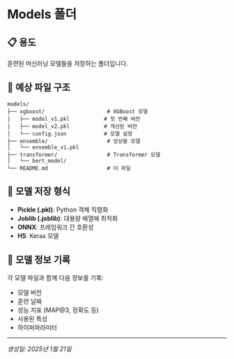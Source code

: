 # Models 폴더

## 📋 용도
훈련된 머신러닝 모델들을 저장하는 폴더입니다.

## 📁 예상 파일 구조
```
models/
├── xgboost/                    # XGBoost 모델
│   ├── model_v1.pkl           # 첫 번째 버전
│   ├── model_v2.pkl           # 개선된 버전
│   └── config.json            # 모델 설정
├── ensemble/                   # 앙상블 모델
│   └── ensemble_v1.pkl
├── transformer/                # Transformer 모델
│   └── bert_model/
└── README.md                   # 이 파일
```

## 💾 모델 저장 형식
- **Pickle (.pkl)**: Python 객체 직렬화
- **Joblib (.joblib)**: 대용량 배열에 최적화
- **ONNX**: 프레임워크 간 호환성
- **H5**: Keras 모델

## 📝 모델 정보 기록
각 모델 파일과 함께 다음 정보를 기록:
- 모델 버전
- 훈련 날짜
- 성능 지표 (MAP@3, 정확도 등)
- 사용된 특성
- 하이퍼파라미터

---
*생성일: 2025년 1월 21일* 